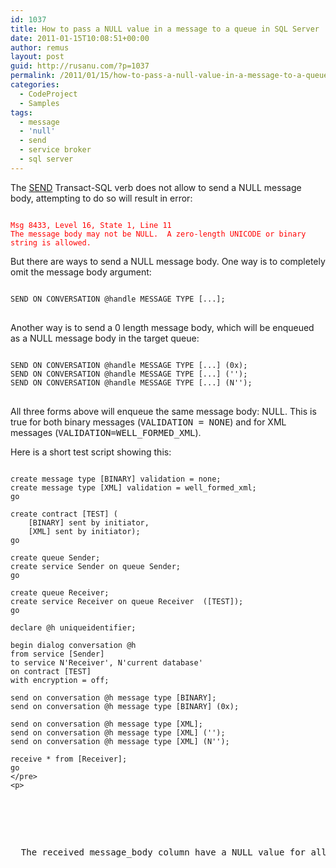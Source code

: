 ```yaml
---
id: 1037
title: How to pass a NULL value in a message to a queue in SQL Server
date: 2011-01-15T10:08:51+00:00
author: remus
layout: post
guid: http://rusanu.com/?p=1037
permalink: /2011/01/15/how-to-pass-a-null-value-in-a-message-to-a-queue-in-sql-server/
categories:
  - CodeProject
  - Samples
tags:
  - message
  - 'null'
  - send
  - service broker
  - sql server
---
```

The <a href="http://msdn.microsoft.com/en-us/library/ms188407.aspx" target="_blank">SEND</a> Transact-SQL verb does not allow to send a NULL message body, attempting to do so will result in error:

<pre style="color:red;"><code class="prettyprint lang-sql">
Msg 8433, Level 16, State 1, Line 11
The message body may not be NULL.  A zero-length UNICODE or binary string is allowed.</code>
</pre>

But there are ways to send a NULL message body. One way is to completely omit the message body argument:

<!--more-->

<pre><code class="prettyprint lang-sql">
SEND ON CONVERSATION @handle MESSAGE TYPE [...];
</code>
</pre>

Another way is to send a 0 length message body, which will be enqueued as a NULL message body in the target queue:

<pre><code class="prettyprint lang-sql">
SEND ON CONVERSATION @handle MESSAGE TYPE [...] (0x);
SEND ON CONVERSATION @handle MESSAGE TYPE [...] ('');
SEND ON CONVERSATION @handle MESSAGE TYPE [...] (N'');
</code>
</pre>

All three forms above will enqueue the same message body: NULL. This is true for both binary messages (<tt>VALIDATION = NONE</tt>) and for XML messages (<tt>VALIDATION=WELL_FORMED_XML</tt>).

Here is a short test script showing this:

<pre><code class="prettyprint lang-sql">
create message type [BINARY] validation = none;
create message type [XML] validation = well_formed_xml;
go

create contract [TEST] (
	[BINARY] sent by initiator,
	[XML] sent by initiator);
go

create queue Sender;
create service Sender on queue Sender;
go

create queue Receiver;
create service Receiver on queue Receiver  ([TEST]);
go

declare @h uniqueidentifier;

begin dialog conversation @h
from service [Sender]
to service N'Receiver', N'current database'
on contract [TEST]
with encryption = off;

send on conversation @h message type [BINARY];
send on conversation @h message type [BINARY] (0x);

send on conversation @h message type [XML];
send on conversation @h message type [XML] ('');
send on conversation @h message type [XML] (N'');

receive * from [Receiver];
go
&lt;/pre>
&lt;p></code></p>


<p>
  The received <tt>message_body</tt> column have a NULL value for all 5 messages sent.
</p>
